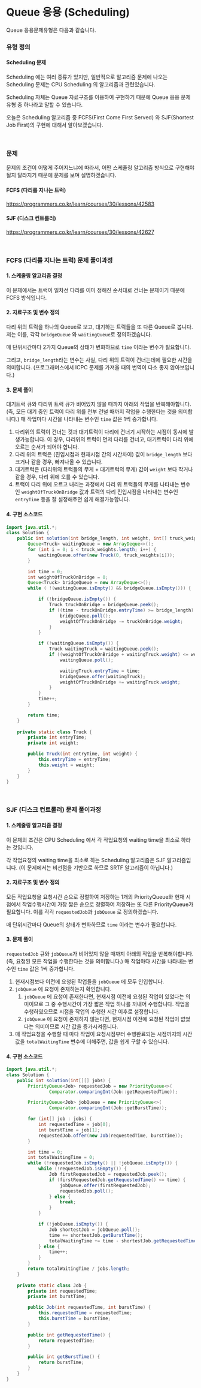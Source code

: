 # Queue 응용 (Scheduling)

Queue 응용문제유형은 다음과 같습니다.

### 유형 정의

#### Scheduling 문제

Scheduling 에는 여러 종류가 있지만, 일반적으로 알고리즘 문제에 나오는 Scheduling 문제는 CPU Scheduling 의 알고리즘과 관련있습니다.

Scheduling 자체는 Queue 자료구조를 이용하여 구현하기 때문에 Queue 응용 문제유형 중 하나라고 말할 수 있습니다.

오늘은 Scheduling 알고리즘 중 FCFS(First Come First Served) 와 SJF(Shortest Job First)의 구현에 대해서 알아보겠습니다.

<br>

### 문제

문제의 조건이 어떻게 주어지느냐에 따라서, 어떤 스케줄링 알고리즘 방식으로 구현해야될지 달라지기 때문에 문제를 보며 설명하겠습니다.

#### FCFS (다리를 지나는 트럭)

https://programmers.co.kr/learn/courses/30/lessons/42583

#### SJF (디스크 컨트롤러)

https://programmers.co.kr/learn/courses/30/lessons/42627

<br>

### FCFS (다리를 지나는 트럭) 문제 풀이과정

#### 1. 스케줄링 알고리즘 결정

이 문제에서는 트럭이 일차선 다리를 이미 정해진 순서대로 건너는 문제이기 때문에 FCFS 방식입니다.

#### 2. 자료구조 및 변수 정의

다리 위의 트럭을 하나의 Queue로 보고, 대기하는 트럭들을 또 다른 Queue로 봅니다. 저는 이를, 각각 `bridgeQueue` 와 `waitingQueue`로 정의하겠습니다.

매 단위시간마다 2가지 Queue의 상태가 변화하므로 `time` 이라는 변수가 필요합니다.

그리고, `bridge_length`라는 변수는 사실, 다리 위의 트럭이 건너는데에 필요한 시간을 의미합니다. (프로그래머스에서 ICPC 문제를 가져올 때의 번역이 다소 좋지 않아보입니다.)

#### 3. 문제 풀이

대기트럭 큐와 다리위 트럭 큐가 비어있지 않을 때까지 아래의 작업을 반복해야합니다. (즉, 모든 대기 중인 트럭이 다리 위를 전부 건널 때까지 작업을 수행한다는 것을 의미합니다.) 매 작업마다 시간을 나타내는 변수인 `time` 값은 1씩 증가합니다.

1. 다리위의 트럭이 건너는 것과 대기트럭이 다리에 건너기 시작하는 시점이 동시에 발생가능합니다. 이 경우, 다리위의 트럭이 먼저 다리를 건너고, 대기트럭이 다리 위에 오르는 순서가 되어야 합니다.
2. 다리 위의 트럭은 (진입시점과 현재시점 간의 시간차이) 값이 `bridge_length` 보다 크거나 같을 경우, 빠져나올 수 있습니다.
3. 대기트럭은 (다리위의 트럭들의 무게 + 대기트럭의 무게) 값이 `weight` 보다 작거나 같을 경우, 다리 위에 오를 수 있습니다.
4. 트럭이 다리 위에 오르고 내리는 과정에서 다리 위 트럭들의 무게를 나타내는 변수인 `weightOfTruckOnBridge` 값과 트럭의 다리 진입시점을 나타내는 변수인 `entryTime` 등을 잘 설정해주면 쉽게 해결가능합니다.

#### 4. 구현 소스코드

```java
import java.util.*;
class Solution {
    public int solution(int bridge_length, int weight, int[] truck_weights) {
        Queue<Truck> waitingQueue = new ArrayDeque<>();
        for (int i = 0; i < truck_weights.length; i++) {
            waitingQueue.offer(new Truck(0, truck_weights[i]));
        }

        int time = 0;
        int weightOfTruckOnBridge = 0;
        Queue<Truck> bridgeQueue = new ArrayDeque<>();
        while ( !(waitingQueue.isEmpty() && bridgeQueue.isEmpty())) {

            if (!bridgeQueue.isEmpty()) {
                Truck truckOnBridge = bridgeQueue.peek();
                if ((time - truckOnBridge.entryTime) >= bridge_length) {
                    bridgeQueue.poll();
                    weightOfTruckOnBridge -= truckOnBridge.weight;
                }
            }

            if (!waitingQueue.isEmpty()) {
                Truck waitingTruck = waitingQueue.peek();
                if ((weightOfTruckOnBridge + waitingTruck.weight) <= weight) {
                    waitingQueue.poll();

                    waitingTruck.entryTime = time;
                    bridgeQueue.offer(waitingTruck);
                    weightOfTruckOnBridge += waitingTruck.weight;
                }
            }
            time++;
        }

        return time;
    }
    
    private static class Truck {
        private int entryTime;
        private int weight;

        public Truck(int entryTime, int weight) {
            this.entryTime = entryTime;
            this.weight = weight;
        }
    }
}
```

<br>

### SJF (디스크 컨트롤러) 문제 풀이과정

#### 1. 스케줄링 알고리즘 결정

이 문제의 조건은 CPU Scheduling 에서 각 작업요청의 waiting time을 최소로 하라는 것입니다.

각 작업요청의 waiting time을 최소로 하는 Scheduling 알고리즘은 SJF 알고리즘입니다. (이 문제에서는 비선점을 기반으로 하므로 SRTF 알고리즘이 아닙니다.)

#### 2. 자료구조 및 변수 정의

모든 작업요청을 요청시간 순으로 정렬하여 저장하는 1개의 PriorityQueue와 현재 시점에서 작업수행시간이 가장 짧은 순으로 정렬하여 저장하는 또 다른 PriorityQueue가 필요합니다. 이를 각각 `requestedJob`과 `jobQueue` 로 정의하겠습니다.

매 단위시간마다 Queue의 상태가 변화하므로 `time` 이라는 변수가 필요합니다.

#### 3. 문제 풀이

`requestedJob` 큐와 `jobQueue`가 비어있지 않을 때까지 아래의 작업을 반복해야합니다. (즉, 요청된 모든 작업을 수행한다는 것을 의미합니다.) 매 작업마다 시간을 나타내는 변수인 `time` 값은 1씩 증가합니다.

1. 현재시점보다 이전에 요청된 작업들을 `jobQueue` 에 모두 인입합니다.
2. `jobQueue` 에 요청이 존재하는지 확인합니다.
   1. `jobQueue` 에 요청이 존재한다면, 현재시점 이전에 요청된 작업이 있었다는 의미이므로 그 중 수행시간이 가장 짧은 작업 하나를 꺼내어 수행합니다. 작업을 수행하였으므로 시점을 작업의 수행한 시간 이후로 설정합니다.
   2. `jobQueue` 에 요청이 존재하지 않는다면, 현재시점 이전에 요청된 작업이 없었다는 의미이므로 시간 값을 증가시켜줍니다.
3. 매 작업요청을 수행할 때 마다 작업이 요청시점부터 수행완료되는 시점까지의 시간 값을 `totalWaitingTime` 변수에 더해주면, 값을 쉽게 구할 수 있습니다.

#### 4. 구현 소스코드

```java
import java.util.*;
class Solution {
    public int solution(int[][] jobs) {
        PriorityQueue<Job> requestedJob = new PriorityQueue<>(
                Comparator.comparingInt(Job::getRequestedTime));

        PriorityQueue<Job> jobQueue = new PriorityQueue<>(
                Comparator.comparingInt(Job::getBurstTime));

        for (int[] job : jobs) {
            int requestedTime = job[0];
            int burstTime = job[1];
            requestedJob.offer(new Job(requestedTime, burstTime));
        }

        int time = 0;
        int totalWaitingTime = 0;
        while (!requestedJob.isEmpty() || !jobQueue.isEmpty()) {
            while (!requestedJob.isEmpty()) {
                Job firstRequestedJob = requestedJob.peek();
                if (firstRequestedJob.getRequestedTime() <= time) {
                    jobQueue.offer(firstRequestedJob);
                    requestedJob.poll();
                } else {
                    break;
                }
            }

            if (!jobQueue.isEmpty()) {
                Job shortestJob = jobQueue.poll();
                time += shortestJob.getBurstTime();
                totalWaitingTime += time - shortestJob.getRequestedTime();
            } else {
                time++;
            }
        }
        return totalWaitingTime / jobs.length;
    }
    
    private static class Job {
        private int requestedTime;
        private int burstTime;

        public Job(int requestedTime, int burstTime) {
            this.requestedTime = requestedTime;
            this.burstTime = burstTime;
        }

        public int getRequestedTime() {
            return requestedTime;
        }

        public int getBurstTime() {
            return burstTime;
        }
    }
}
```

